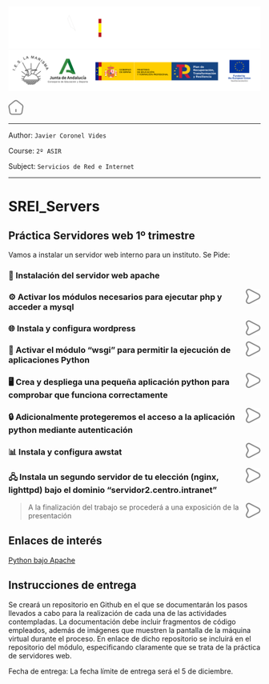 ![](/.resGen/_bannerD.png#gh-dark-mode-only)
![](/.resGen/_bannerL.png#gh-light-mode-only)

<a href="/README.md"><img src="/.resGen/_home.svg" width="30"></a>

---

Author: `Javier Coronel Vides`

Course: `2º ASIR`

Subject: `Servicios de Red e Internet`

---

# SREI_Servers

## Práctica Servidores web 1º trimestre 

Vamos a instalar un servidor web interno para un instituto. Se Pide:

### 🔧 Instalación del servidor web apache
<a href="md/1.md"><img src="/.resGen/_arrow.svg" width="30" align="right"></a>

### ⚙️ Activar los módulos necesarios para ejecutar php y acceder a mysql
<a href="md/2.md"><img src="/.resGen/_arrow.svg" width="30" align="right"></a>

### 🌐 Instala y configura wordpress
<a href="md/3.md"><img src="/.resGen/_arrow.svg" width="30" align="right"></a>

### 🐍 Activar el módulo “wsgi” para permitir la ejecución de aplicaciones Python
<a href="md/4.md"><img src="/.resGen/_arrow.svg" width="30" align="right"></a>

### 🖥️ Crea y despliega una pequeña aplicación python para comprobar que funciona correctamente
<a href="md/5.md"><img src="/.resGen/_arrow.svg" width="30" align="right"></a>

### 🔒 Adicionalmente protegeremos el acceso a la aplicación python mediante autenticación
<a href="md/6.md"><img src="/.resGen/_arrow.svg" width="30" align="right"></a>

### 📊 Instala y configura awstat
<a href="md/7.md"><img src="/.resGen/_arrow.svg" width="30" align="right"></a>

### 🖧 Instala un segundo servidor de tu elección (nginx, lighttpd) bajo el dominio “servidor2.centro.intranet”
<a href="md/8.md"><img src="/.resGen/_arrow.svg" width="30" align="right"></a>


> A la finalización del trabajo se procederá a una exposición de la presentación

## Enlaces de interés

[Python bajo Apache](https://uniwebsidad.com/libros/python/capitulo-13/python-bajo-apache)


## Instrucciones de entrega
Se creará un repositorio en Github en el que se documentarán los pasos llevados a cabo para la realización de cada una de las actividades contempladas. La documentación debe incluir fragmentos de código empleados, además de imágenes que muestren la pantalla de la máquina virtual durante el proceso.
En enlace de dicho repositorio se incluirá en el repositorio del módulo, especificando claramente que se trata de la práctica de servidores web.

Fecha de entrega: La fecha límite de entrega será el 5 de diciembre.
